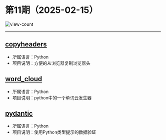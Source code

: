 # 第11期（2025-02-15）

![view-count](https://count.getloli.com/@xiaoxuan6-weekly-20250215)

---
## [copyheaders](https://github.com/jin10086/copyheaders)
- 所属语言：Python
- 项目说明：方便的从浏览器复制浏览器头

## [word_cloud](https://github.com/amueller/word_cloud)
- 所属语言：Python
- 项目说明：python中的一个单词云发生器

## [pydantic](https://github.com/pydantic/pydantic)
- 所属语言：Python
- 项目说明：使用Python类型提示的数据验证

